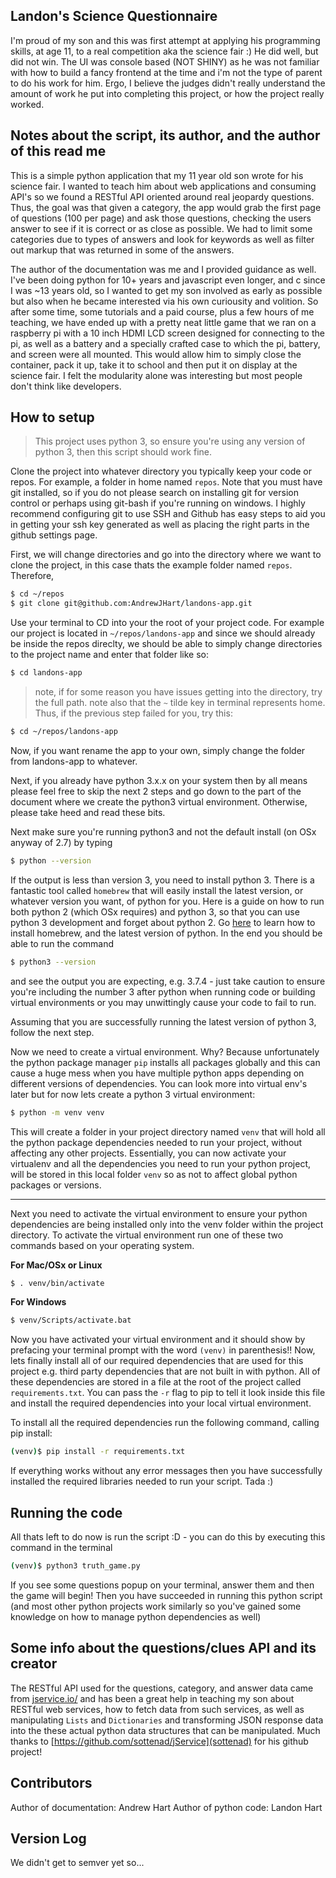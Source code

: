 ## Landon's Science Questionnaire

I'm proud of my son and this was first attempt at applying his programming skills, at
age 11, to a real competition aka the science fair :) He did well, but did not win. The UI
was console based (NOT SHINY) as he was not familiar with how to build a fancy frontend at the time
and i'm not the type of parent to do his work for him. Ergo, I believe the judges didn't really 
understand the amount of work he put into completing this project, or how the project really
worked.

## Notes about the script, its author, and the author of this read me

This is a simple python application that my 11 year old son wrote for his
science fair. I wanted to teach him about web applications and consuming API's
so we found a RESTful API oriented around real jeopardy questions. Thus, the goal
was that given a category, the app would grab the first page of questions (100 per page)
and ask those questions, checking the users answer to see if it is correct or as close
as possible. We had to limit some categories due to types of answers and look for keywords
as well as filter out markup that was returned in some of the answers. 

The author of the documentation was me and I provided guidance as well. I've been doing python 
for 10+ years and javascript even longer, and c since I was ~13 years old, so I wanted to get my son involved
as early as possible but also when he became interested via his own curiousity and volition.
So after some time, some tutorials and a paid course, plus a few hours of me teaching, we have 
ended up with a pretty neat little game that we ran on a raspberry pi with a 10 inch HDMI LCD screen
designed for connecting to the pi, as well as a battery and a specially crafted case to which the pi,
battery, and screen were all mounted. This would allow him to simply close the container, pack it up,
take it to school and then put it on display at the science fair. I felt the modularity alone was
interesting but most people don't think like developers. 

## How to setup 

> This project uses python 3, so ensure you're using any version of
> python 3, then this script should work fine.

Clone the project into whatever directory you typically keep your code or repos. 
For example, a folder in home named `repos`. Note that you must have git installed,
so if you do not please search on installing git for version control or perhaps using
git-bash if you're running on windows. I highly recommend configuring git to use SSH
and Github has easy steps to aid you in getting your ssh key generated as well as placing
the right parts in the github settings page. 

First, we will change directories and go into the directory where we want to clone the project,
in this case thats the example folder named `repos`. Therefore, 
```bash
$ cd ~/repos
$ git clone git@github.com:AndrewJHart/landons-app.git
```

Use your terminal to CD into your the root of your project code. For example
our project is located in `~/repos/landons-app` and since we should already be
inside the repos direclty, we should be able to simply change directories to the
project name and enter that folder like so:
```bash
$ cd landons-app
```
> note, if for some reason you have issues getting into the directory, try the full path.
> note also that the `~` tilde key in terminal represents home. Thus, if the previous step
> failed for you, try this:
```bash
$ cd ~/repos/landons-app
```

Now, if you want rename the app to your own, simply change the folder from landons-app to
whatever.

Next, if you already have python 3.x.x on your system then by all means please feel free to skip
the next 2 steps and go down to the part of the document where we create the python3 virtual environment.
Otherwise, please take heed and read these bits.

Next make sure you're running python3 and not the default install (on OSx anyway of 2.7) by
typing 
```bash
$ python --version
```

If the output is less than version 3, you need to install python 3. There is a fantastic tool
called `homebrew` that will easily install the latest version, or whatever version you want, of
python for you. Here is a guide on how to run both python 2 (which OSx requires) and python 3, so
that you can use python 3 development and forget about python 2. Go [here](https://opensource.com/article/19/5/python-3-default-mac)
to learn how to install homebrew, and the latest version of python. In the end you should be able
to run the command 

```bash
$ python3 --version
```
and see the output you are expecting, e.g. 3.7.4 - just take caution to ensure you're including the
number 3 after python when running code or building virtual environments or you may unwittingly cause 
your code to fail to run.

Assuming that you are successfully running the latest version of python 3, follow the next step.

Now we need to create a virtual environment. Why? Because unfortunately the python package manager
`pip` installs all packages globally and this can cause a huge mess when you have multiple python apps
depending on different versions of dependencies. You can look more into virtual env's later but for now 
lets create a python 3 virtual environment: 
```bash
$ python -m venv venv
```
This will create a folder in your project directory named `venv` that will
hold all the python package dependencies needed to run your project, without
affecting any other projects. Essentially, you can now activate your virtualenv and
all the dependencies you need to run your python project, will be stored in this local
folder `venv` so as not to affect global python packages or versions.

---

Next you need to activate the virtual environment to ensure your python
dependencies are being installed only into the venv folder within the 
project directory. To activate the virtual environment run one of these
two commands based on your operating system.

**For Mac/OSx or Linux**
```bash
$ . venv/bin/activate
```

**For Windows**
```bash
$ venv/Scripts/activate.bat
```

Now you have activated your virtual environment and it should show by prefacing 
your terminal prompt with the word `(venv)` in parenthesis!! Now, lets finally install 
all of our required dependencies that are used for this project e.g. third party dependencies 
that are not built in with python. All of these dependencies are stored in a file at the
root of the project called `requirements.txt`. You can pass the `-r` flag to pip to tell
it look inside this file and install the required dependencies into your local virtual environment.

To install all the required dependencies run the following command, calling pip install:
```bash
(venv)$ pip install -r requirements.txt
```

If everything works without any error messages then you have successfully
installed the required libraries needed to run your script. Tada :)

## Running the code

All thats left to do now is run the script :D - you can do this by
executing this command in the terminal

```bash
(venv)$ python3 truth_game.py
```

If you see some questions popup on your terminal, answer them and then the game will begin!
Then you have succeeded in running this python script (and most other python projects work
similarly so you've gained some knowledge on how to manage python dependencies as well)

 
## Some info about the questions/clues API and its creator 

The RESTful API used for the questions, category, and answer data came from 
[jservice.io/](https://jservice.io/) and has been a great help in 
teaching my son about RESTful web services, how to fetch data from such services,
as well as manipulating `Lists` and `Dictionaries` and transforming JSON response data 
into the these actual python data structures that can be manipulated. Much thanks to 
[https://github.com/sottenad/jService](sottenad) for his github project! 

## Contributors

Author of documentation: Andrew Hart 
Author of python code: Landon Hart

## Version Log
We didn't get to semver yet so... 
